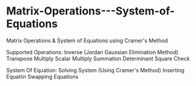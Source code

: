 # Matrix-Operations---System-of-Equations
Matrix Operations &amp;  System of Equations  using Cramer's Method

Supported Operations:
Inverse (Jordan Gaussian Elimination Method)
Transpose
Multiply
Scalar Multiply
Summation
Determinant
Square Check

System Of Equation:
Solving System (Using Cramer's Method)
Inserting Equatiin
Swapping Equations
